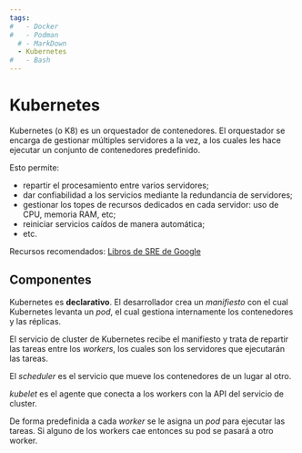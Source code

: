 ```yaml
---
tags:
#   - Docker
#   - Podman
  # - MarkDown
  - Kubernetes
#   - Bash
---
```




# Kubernetes


Kubernetes (o K8) es un orquestador de contenedores.
El orquestador se encarga de gestionar múltiples servidores a la vez, 
a los cuales les hace ejecutar un conjunto de contenedores predefinido.

Esto permite:
- repartir el procesamiento entre varios servidores;
- dar confiabilidad a los servicios mediante la redundancia de servidores;
- gestionar los topes de recursos dedicados en cada servidor: uso de CPU, memoria RAM, etc;
- reiniciar servicios caídos de manera automática;
- etc.



Recursos recomendados: [Libros de SRE de Google](https://sre.google/books/)


## Componentes


Kubernetes es **declarativo**.
El desarrollador crea un *manifiesto* 
con el cual Kubernetes levanta un *pod*,
el cual gestiona internamente los contenedores y las réplicas.

El servicio de cluster de Kubernetes recibe el manifiesto y trata de repartir las tareas
entre los *workers*, los cuales son los servidores que ejecutarán las tareas.

El *scheduler* es el servicio que mueve los contenedores de un lugar al otro.

*kubelet* es el agente que conecta a los workers con la API del servicio de cluster. 

De forma predefinida a cada *worker* se le asigna un *pod* para ejecutar las tareas. 
Si alguno de los workers cae entonces su pod se pasará a otro worker.


